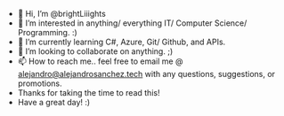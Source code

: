 - 👋 Hi, I’m @brightLiiights
- 👀 I’m interested in anything/ everything IT/ Computer Science/ Programming. :)
- 🌱 I’m currently learning C#, Azure, Git/ Github, and APIs.
- 💞️ I’m looking to collaborate on anything. ;)
- 📫 How to reach me.. feel free to email me @ alejandro@alejandrosanchez.tech with any questions, suggestions, or promotions.
- Thanks for taking the time to read this!
- Have a great day! :)

<!---
brightLiiights/brightLiiights is a ✨ special ✨ repository because its `README.md` (this file) appears on your GitHub profile.
You can click the Preview link to take a look at your changes.
--->

